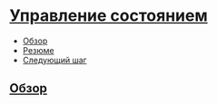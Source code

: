 # [Управление состоянием](../../index.md)

- [Обзор](#обзор)
- [Резюме](#резюме)
- [Следующий шаг](#следующий-шаг)

## [Обзор](#)